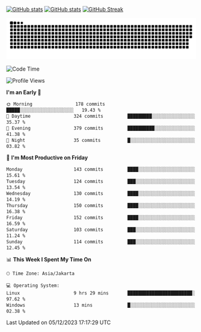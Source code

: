 [![GitHub stats](https://github-readme-stats.vercel.app/api?username=aurelioklv&card_width=500&show_icons=true&rank_icon=github&theme=solarized-dark#gh-dark-mode-only)](https://github.com/anuraghazra/github-readme-stats#gh-dark-mode-only)
[![GitHub stats](https://github-readme-stats.vercel.app/api?username=aurelioklv&card_width=500&show_icons=true&rank_icon=github&theme=buefy#gh-light-mode-only)](https://github.com/anuraghazra/github-readme-stats#gh-light-mode-only)
[![GitHub Streak](https://streak-stats.demolab.com/?user=aurelioklv&card_width=336&theme=solarized-dark)](https://git.io/streak-stats)

<picture>
  <source media="(prefers-color-scheme: dark)" srcset="https://raw.githubusercontent.com/aurelioklv/aurelioklv/snake-output/github-contribution-grid-snake-dark.svg">
  <source media="(prefers-color-scheme: light)" srcset="https://raw.githubusercontent.com/aurelioklv/aurelioklv/snake-output/github-contribution-grid-snake.svg">
  <img alt="github contribution grid snake animation" src="https://raw.githubusercontent.com/aurelioklv/aurelioklv/snake-output/github-contribution-grid-snake.svg">
</picture>

<!--START_SECTION:waka-->
![Code Time](http://img.shields.io/badge/Code%20Time-305%20hrs%2053%20mins-blue)

![Profile Views](http://img.shields.io/badge/Profile%20Views-27-blue)

**I'm an Early 🐤** 

```text
🌞 Morning                178 commits         █████░░░░░░░░░░░░░░░░░░░░   19.43 % 
🌆 Daytime                324 commits         █████████░░░░░░░░░░░░░░░░   35.37 % 
🌃 Evening                379 commits         ██████████░░░░░░░░░░░░░░░   41.38 % 
🌙 Night                  35 commits          █░░░░░░░░░░░░░░░░░░░░░░░░   03.82 % 
```
📅 **I'm Most Productive on Friday** 

```text
Monday                   143 commits         ████░░░░░░░░░░░░░░░░░░░░░   15.61 % 
Tuesday                  124 commits         ███░░░░░░░░░░░░░░░░░░░░░░   13.54 % 
Wednesday                130 commits         ████░░░░░░░░░░░░░░░░░░░░░   14.19 % 
Thursday                 150 commits         ████░░░░░░░░░░░░░░░░░░░░░   16.38 % 
Friday                   152 commits         ████░░░░░░░░░░░░░░░░░░░░░   16.59 % 
Saturday                 103 commits         ███░░░░░░░░░░░░░░░░░░░░░░   11.24 % 
Sunday                   114 commits         ███░░░░░░░░░░░░░░░░░░░░░░   12.45 % 
```


📊 **This Week I Spent My Time On** 

```text
🕑︎ Time Zone: Asia/Jakarta

💻 Operating System: 
Linux                    9 hrs 29 mins       ████████████████████████░   97.62 % 
Windows                  13 mins             █░░░░░░░░░░░░░░░░░░░░░░░░   02.38 % 
```


 Last Updated on 05/12/2023 17:17:29 UTC
<!--END_SECTION:waka-->
